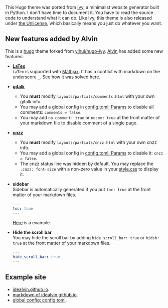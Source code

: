 This Hugo theme was ported from [Ivy](https://github.com/dmulholland/ivy), a minimalist website generator built in Python. I don't have time to document it. You have to read the source code to understand what it can do. Like Ivy, this theme is also released under [the Unlicense](https://en.wikipedia.org/wiki/Unlicense), which basically means you just do whatever you want.


## New features added by Alvin

This is a [hugo](https://github.com/gohugoio/hugo) theme forked from [yihui/hugo-ivy](https://github.com/yihui/hugo-ivy). [Alvin](https://idealvin.github.io/) has added some new features:

- **[LaTex](https://www.latex-project.org/)**  
  `LaTex` is supported with [Mathjax](https://docs.mathjax.org/en/latest/configuration.html). It has a conflict with markdown on the underscore `_`. See how it was solved [here](https://idealvin.github.io/coding/2018/08/hugo/).

- **[gitalk](https://github.com/gitalk/gitalk)**  
  - You **must** modify `layouts/partials/comments.html` with your own gitalk info. 
  - You may add a global config in [config.toml: Params](https://github.com/idealvin/blog/blob/master/config.toml#L46) to disable all comments: `comments = false`.
  - You may add `no_comment: true` or `nocom: true` at the front matter of your markdown file to disable comment of a single page.

- **[cnzz](https://www.cnzz.com/)**  
  - You **must** modify `layouts/partials/cnzz.html` with your own cnzz info.
  - You may add a global config in [config.toml: Params](https://github.com/idealvin/blog/blob/master/config.toml#L46) to disable it: `cnzz = false`.
  - The cnzz status line was hidden by default. You may replace the `.cnzz: font-size` with a non-zero value in your [style.css](https://github.com/idealvin/hugo-ivy/blob/master/static/css/style.css) to display it.

- **sidebar**  
  Sidebar is automatically generated if you put `toc: true` at the front matter of your markdown files.
  ```yaml
  ---
  toc: true
  ---
  ```
  [Here](https://idealvin.github.io/coding/2020/07/co_en/) is a example.

- **Hide the scroll bar**  
  You may hide the scroll bar by adding `hide_scroll_bar: true` or `hidsb: true` at the front matter of your markdown files.
  ```yaml
  ---
  hide_scroll_bar: true
  ---
  ```


## Example site

- [idealvin.github.io](https://idealvin.github.io/).
- [markdown of idealvin.github.io](https://github.com/idealvin/blog).
- [global config: config.toml](https://github.com/idealvin/blog/blob/master/config.toml).

